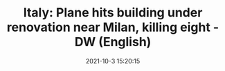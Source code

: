 ---
"title": "Italy: Plane hits building under renovation near Milan, killing eight - DW (English)"
"date": "2021-10-3 15:20:15"
"feed_name": "GOOGLENEWSCONSTRUCTION"
"feed_website": "https://news.google.com/search?q=construction%2Bincident&hl=en-US&gl=US&ceid=US:en"
"feed_rss": "https://news.google.com/rss/search?q=construction%2Bincident&hl=en-US&gl=US&ceid=US:en"
"link": "https://www.dw.com/en/italy-plane-hits-building-under-renovation-near-milan-killing-eight/a-59391317"
"source": "{'href': 'https://www.dw.com', 'title': 'DW (English)'}"
"file": "_posts/2021-1-1-6fcd25aca51d8f1b3cf4c79bece14d009ee13187.md"
"accident": "1"
"drilling": "0"
"dead": "8"
"injured": "0"
"arrested": "0"
"place": "milan"
"where": "air site"
"causes": "plane crash"
"place_uri": "http://en.wikipedia.org/wiki/Milan"
---